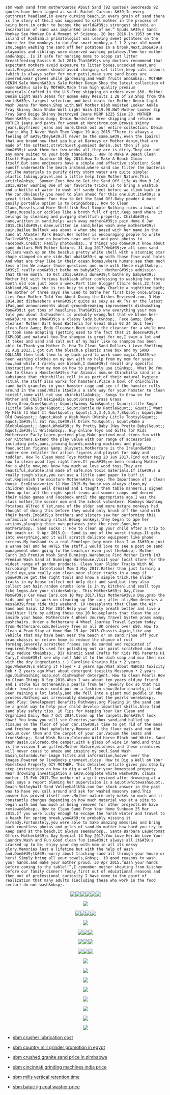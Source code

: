 
```
sbm wash sand from motherQuotes About Sand (92 quotes) Goodreads 92 quotes have been tagged as sand: Rachel Carson: &#39;In every outthrust headland,in every curving beach,in every grain of sand there is the story of the.I was supposed to call mother in the process of being born.in order to become the world&#39;s strongest shinobi.an incarnation of sand was implanted inside of me.” Spuds &#39;n Sand: Monkey See Monkey Do A Moment of Science. 20 Dec 2016.In 1953 on the island of Koshima,a primatologist was leaving sweet potatoes on the shore for the monkeys to eat.One smart monkey,a 1 1 2 year old named Imo,began washing the sand off her potatoes in a brook.Next,Imo&#39;s playmates and siblings were observed washing potatoes.Then her mother and&nbsp;. Is it safe for nursing moms to scoop cat litter Breastfeeding Basics 6 Jul 2016.That&#39;s why doctors recommend that expectant mothers avoid exposure to litter boxes,uncooked meat,and soil.Pregnant women should avoid changing cat litter,keep cats indoors (which is always safer for your pets),make sure sand boxes are covered,wear gloves while gardening,and wash fruits and&nbsp;. MOTHER DENIM Sale Women&#39;s Sale Mother Denim Shop the latest collection of women&#39;s sale by MOTHER.Made from high quality premium materials.Crafted in the U.S.Free shipping on orders over $50. Mother Denim Light Wash Jeans for Women eBay Results 1 28 of 28.Shop from the world&#39;s largest selection and best deals for Mother Denim Light Wash Jeans for Women.Shop with.NWT Mother High Waisted Looker Ankle Fray Skinny Jean Shake Well Light Wash.$119.98.NWT Mother Looker Zip Fray Sand Beige Skinny Destroyed Jeans MSRP $225 Size 23. MOTHER Women&#39;s Jeans &amp; Denim Nordstrom Free shipping and returns on MOTHER jeans and pants for women at Nordstrom.com.Browse skinny jeans,boyfriend jeans and more.Check out our entire collection. Denim Jeans: Why I Never Wash Them Vogue 19 Aug 2015.“There is always a feeling of &#39;they&#39;ll never be the same,&#39; even the [pairs] that are brand new that you buy at Barneys or Mother denim,that are made of the softest,stretchiest,gummiest denim..but then if you don&#39;t wash them for two weeks all they are is dirty.They are not any more suited to your body than&nbsp;. How To Make A Beach Clean Itself Popular Science 18 Sep 2013.How To Make A Beach Clean Itself.But some engineers have a simple and effective solution: Send runoff underneath the beach instead,where sand can filter the bacteria out.The materials to purify dirty storm water are quite simple: plastic tubing,gravel,and a little help from Mother Nature.This article&nbsp;. Summer Fun: How to Get the Sand Off Life As Mom 9 Jul 2013.Water washing One of our favorite tricks is to bring a washtub and a bottle of water to wash off sandy feet before we climb back in the car.Obviously,you need to plan ahead for this one.But,it&#39;s a great trick.Summer Fun: How to Get the Sand Off.Baby powder A more easily portable option is to bring&nbsp;. How to Clean Clams,Mussels,and More Shellfish Real Simple Nothing ruins a bowl of clams,mussels,or cockles like a broth full of grit.Keep sand where it belongs by cleaning and purging shellfish properly. Child&#39;s name,written in sand,helps wash away mother&#39;s pain Home 6 Jan 2015.Child&#39;s name,written in sand,helps wash away mother&#39;s pain.Bailee Bullock was about 4 when she posed with her name in the sand at Atwater Park Beach.Her mother is encouraging people to write Bailee&#39;s name on beaches near and far and post photos to Facebook.Credit: Family photo&nbsp;. 8 things you don&#39;t know about sand dollars MNN Mother Nature. 31 Aug 2017.We&#39;ve all seen sand dollars wash up on the beach,a pretty white shell with a stunning star shape stamped on one side.But what&#39;s up with those five oval holes And what are they like in their ocean homes,where humans see them much less often We answer those questions and more with these eight&nbsp;. &#39;I really don&#39;t bathe my baby&#39;: Mother&#39;s admission that three month. 10 Oct 2013.&#39;I don&#39;t bathe my baby&#39;: Mother hit with furious backlash after confessing to washing her three month old son just once a week.Part time blogger Claire Goss,32,from Ashland,MA,says she is too busy to give baby Charlie a nighttime bath; The mother of three says she used to bathe her first baby once,&nbsp;. Lies Your Mother Told You About Doing the Dishes Reviewed.com. 3 May 2014.But dishwashers aren&#39;t quite as sexy as 4K TVs or the latest iPad,and announcements about groundbreaking improvements dishwashing don&#39;t get tons of headlines.That&#39;s why everything your mom told you about dishwashers is probably wrong.Not that we blame her—we&#39;re sure she&#39;s a classy lady,but&nbsp;. Face &amp; Body Cleanser Mother Dirt Good Bacteria for Great Skin 02 24 16.I feel clean.Face &amp; Body Cleanser.Been using the cleanser for a while now it took some adapting (getting used to the fact that it doesn&#39;t EXPLODE.and natural too.The shampoo is great for me,I swim a lot and it takes and sand and salt out of my hair like no shampoo has been able to.Thank you Mother D. How To Clean Sand Dollars i Love Shelling 21 Aug 2013.I got out the bleach,a plastic shoe box and my SAND DOLLARS then took them to my back yard to work some magic.I&#39;ve been washing clothes on my own with no help from my mom for years now,and while I rarely use bleach,I don&#39;t recall any specific instructions from my mom on how to properly use it&nbsp;. What Do You Use to Clean a Hamster&#39;s Fur Animals mom.me Chinchilla sand is a substance that chinchillas roll in as part of their natural hygiene ritual.The stuff also works for hamsters.Place a bowl of chinchilla sand bath granules in your hamster cage and see if the hamster rolls around in the sand.While it&#39;s a safe way for your hamster to clean himself,some will not use chinchilla&nbsp;. Songs to Grow on for Mother and Child Wikipedia &quot;Grassy Grass Grass (Grow,Grow,Grow)&quot;; &quot;Swimmy Swim&quot;; &quot;Little Sugar (Little Saka Sugar)&quot;; &quot;Rattle My Rattle&quot;; &quot;I Want My Milk (I Want It Now)&quot;; &quot;1,2,3,4,5,6,7,8&quot;; &quot;One Old Day&quot;; &quot;Wash y Wash Wash (Warshy Little Tootsy)&quot;; &quot;I&#39;ll Eat You,I&#39;ll Drink You&quot;; &quot;Make a Blobble&quot;; &quot;Who&#39;s My Pretty Baby (Hey Pretty Baby)&quot;; &quot;I&#39;ll Write&nbsp;. Buy online Toys and Gifts for Kids Mothercare Early Learn.pretend play.Make pretend meal times fun with our Kitchens.Extend the play value with our range of accessories including pots,pans,ironing boards,washing machines and play food.action figures &amp; playsets.Mothercare is the Ireland&#39;s number one retailer for action figures and playset for baby and toddler. How To Clean Wood Toys Mother Mag 20 Jun 2017.Find out easily how to clean wood toys right here.If you&#39;ve been reading Mother for a while now,you know how much we love wood toys.They are beautiful,durable,and made of safe,non toxic materials.If it&#39;s a really tough stain,you can use a little sand paper to buff it out.Replenish the moisture Mother&#39;s Day: The Importance of a Clean House  EcoDiscoveries 11 May 2015.My house was always clean,my children always well dressed and I taught them table manners.I signed them up for all the right sport teams and summer camps and denied their video games and Facebook until the appropriate age.I was the class mother,the soccer mom and the school volunteer. Monkeys Washing Potatoes Alfred K Yet,none of the older and more mature monkeys had thought of doing this before they would only brush off the sand with their hands.Imo&#39;s brothers and sisters saw her performing this unfamiliar cleansing ritual.Being monkeys,they began to ape her actions,plunging their own potatoes into the river.Soon,her mother&nbsp;. Sand sucks :: How to clean up your child after a trip to the beach or. 9 Apr 2015.Q.: Sand is one of the worst things.It gets into everything,and it will scratch delicate equipment like phone screens.My husband is a real Penelope (way more than I am I&#39;m just a wanna be) and he HATES the stuff.I would love to see a post on sand management when going to the beach,or even just the&nbsp;. Mother Earth 1m3 Premium Wash Sand Bunnings Warehouse Find Mother Earth 1m3 Premium Wash Sand at Bunnings Warehouse.Visit your local store for the widest range of garden products. Clean Your Slider Tracks With NO Scrubbing! The Intentional Mom 3 May 2017.Rather than just turning a blind eye,you really can clean your slider tracks in a snap if you&#39;ve got the right tools and know a simple trick.The slider tracks in my house collect not only dirt and sand,but they also collect pet hair,random crumbs (one is in my kitchen),and small toys like legos.Are your slider&nbsp;. This Mother&#39;s Day,Clean Mom&#39;s Car News Cars.com 10 May 2017.This Mother&#39;s Day,grab the kids and get to work on cleaning up the car; after all,Mom deserves a mess&#39;free ride this weekend. 10 Houseplants that Clean the Air Sand and Sisal 12 Mar 2014.Help your family breath better and live a healthier life by adding these top 10 houseplants that clean the air inside your home. Mothercare 4 Wheel Journey Travel System prams &amp; pushchairs. Order a Mothercare 4 Wheel Journey Travel System today from Mothercare.com.Delivery free on all UK orders over £50. How To Clean A Pram Stay at Home Mum 15 Apr 2015.Chassis.Again,like any vehicle that may have been near the beach or on sand,rinse off your pram chassis on return home to reduce the chance of rust forming.Severely scratched frames can be sanded and repainted if required.Products used for polishing out car paint scratched can also help reduce the&nbsp;. DIY Kinetic Sand Crafts for Kids PBS Parents Hi Cary,I don&#39;t see why not! Add it to the dish soap and mix then mix with the dry ingredients.: ) Caroline Gravino.Ria • 2 years ago.Who&#39;s eating it Floyd • 2 years ago.What about NaHCO3 toxicity Deb • 2 years ago.What about detergent toxicity Messymum • 2 years ago.Dishwashing soap,not dishwasher detergent. How to Clean Pearls How to Clean Things 8 Sep 2016.When I was about ten years old,my friend and I stole his mother&#39;s pearls from her jewelry box so that his older female cousin could put on a fashion show.Unfortunately,it had been raining a lot lately,and she fell into a giant mud puddle in the process.Nothing was irrevocably damaged,but the pearls were&nbsp;. Sand Play: Development Benefits Pathways.org Playing in the sand can be a great way to help your child develop important skills.Also find sand play safety tips. 10 Tips for Keeping Your Car Clean and Organized Daily Mom 7 Oct 2014.Clean up the carpets.Don&#39;t look down! You know you will see Cheerios,sandbox sand,and balled up tissues on the floor of your car.It&#39;s time to get rid of the mess and freshen up that upholstery.Remove all the floor mats and run the vacuum over them and the carpet of your car.Vacuum the seats and trunk&nbsp;. Sand Wash Basin,Colorado Wild Horse Black and White. Sand Wash Basin,Colorado.the camper,with a glass of wine in hand,and this is the vision I am gifted.Mother Nature,wildness and these creatures will never cease to amaze and inspire my soul.Sand Wash Basin,Colorado.For image titles and information,hoover over the images.Powered by liveBooks.prevnext.close. How to Dig a Well on Your Homestead Property DIY MOTHER. This detailed article gives you step by step instructions on how to dig a well for your homestead property. Near drowning investigation a &#39;complete white wash&#39; claims mother. 15 Feb 2017.The mother of a girl revived after drowning at a pool says a report blaming her supervision is a &quot;whitewash&quot;. Beach Volleyball Sand VolleyballUSA.com Our stock answer in the past was to have you call around and ask for washed masonry sand.This answer has proved itself over.Mother nature only makes so much and it constantly changes depending on how much material was at a site to begin with and how much is being removed for other projects.We have reviewed&nbsp;. How to Clean Sand From Your Home Sunbeam 25 Mar 2015.If you were lucky enough to escape the harsh winter and travel to a beach for spring break,you&#39;re probably missing it already.Fortunately,you were able to make amazing memories and bring back countless photos and piles of sand.No matter how hard you try to keep sand at the beach,it always seems&nbsp;. Santa Barbara Laundromat Offers Mother&#39;s Day Special 14 May 2017.You Love Her.We Love Your Laundry.Wash and Fun.Good clean fun isn&#39;t always all it&#39;s cracked up to be; enjoy your day with mom in all its messy glory.Memories last a lifetime but with the help of Wash and.Don&#39;t&#39; worry about tracking sand all through your house or hers! Simply bring all your towels,&nbsp;. 10 good reasons to wash your hands.and make your mother proud. 30 Apr 2015.“Wash your hands before coming to the table!!”,I remember mother shouting from kitchen before our family dinner! Today,first out of educational reasons and then out of professional curiosity I have come to the point of realization that many adults (including these who work in the food sector) do not wash&nbsp;. 
```

<div align="center">
  
<a rel="nofollow" href="https://m.shibang-china.com?f=github&k=sbm+wash+sand+from+mother"><img src="https://static.shibang-china.com/en/l.png"></a><img src="https://static.shibang-china.com/en/hw.png"><a rel="nofollow" href="https://m.shibang-china.com/product/?f=github&k=sbm+wash+sand+from+mother"><img src="https://static.shibang-china.com/en/p.png"></a><a rel="nofollow" href="https://m.shibang-china.com/cases/?f=github&k=sbm+wash+sand+from+mother"><img src="https://static.shibang-china.com/en/c.png"></a><a rel="nofollow" href="https://m.shibang-china.com/news/?f=github&k=sbm+wash+sand+from+mother"><img src="https://static.shibang-china.com/en/n.png"></a><a rel="nofollow" href="https://m.shibang-china.com?f=github&k=sbm+wash+sand+from+mother"><img src="https://static.shibang-china.com/en/m.png"></a>

<a rel="nofollow" href="https://m.shibang-china.com/product/?f=github&k=sbm+wash+sand+from+mother"><img src="https://static.shibang-china.com/en/b.jpg"></a>
  
<a rel="nofollow" href="https://m.shibang-china.com/solution-aggregate.html?f=github&k=sbm+wash+sand+from+mother"><img src="https://static.shibang-china.com/en/a.jpg"></a><a rel="nofollow" href="https://m.shibang-china.com/solution-mine.html?f=github&k=sbm+wash+sand+from+mother"><img src="https://static.shibang-china.com/en/m.jpg"></a><a rel="nofollow" href="https://m.shibang-china.com/solution-mill.html?f=github&k=sbm+wash+sand+from+mother"><img src="https://static.shibang-china.com/en/g.jpg"></a><a rel="nofollow" href="https://m.shibang-china.com/solution-epc.html?f=github&k=sbm+wash+sand+from+mother"><img src="https://static.shibang-china.com/en/e.jpg"></a>

<a rel="nofollow" href="https://m.shibang-china.com/product/?f=github&k=sbm+wash+sand+from+mother"><img src="https://static.shibang-china.com/en/a-p.png"></a>

<a rel="nofollow" href="https://m.shibang-china.com/product/crusher/c6x.html?f=github&k=sbm+wash+sand+from+mother"><img src="https://static.shibang-china.com/en/j.jpg"></a><a rel="nofollow" href="https://m.shibang-china.com/product/crusher/ci5x.html?f=github&k=sbm+wash+sand+from+mother"><img src="https://static.shibang-china.com/en/i.jpg"></a><a rel="nofollow" href="https://m.shibang-china.com/product/crusher/hst.html?f=github&k=sbm+wash+sand+from+mother"><img src="https://static.shibang-china.com/en/c.jpg"></a>

<a rel="nofollow" href="https://m.shibang-china.com/product/mill/mtw.html?f=github&k=sbm+wash+sand+from+mother"><img src="https://static.shibang-china.com/en/mtw.jpg"></a><a rel="nofollow" href="https://m.shibang-china.com/product/mill/scm.html?f=github&k=sbm+wash+sand+from+mother"><img src="https://static.shibang-china.com/en/scm.jpg"></a><a rel="nofollow" href="https://m.shibang-china.com/product/mill/lm.html?f=github&k=sbm+wash+sand+from+mother"><img src="https://static.shibang-china.com/en/lm.jpg"></a>

<a rel="nofollow" href="https://m.shibang-china.com/product/sand/vsi6x.html?f=github&k=sbm+wash+sand+from+mother"><img src="https://static.shibang-china.com/en/6x.jpg"></a><a rel="nofollow" href="https://m.shibang-china.com/product/sand/vu.html?f=github&k=sbm+wash+sand+from+mother"><img src="https://static.shibang-china.com/en/vu.jpg"></a><a rel="nofollow" href="https://m.shibang-china.com/product/mobile/klun.html?f=github&k=sbm+wash+sand+from+mother"><img src="https://static.shibang-china.com/en/k.jpg"></a>

<a rel="nofollow" href="https://m.shibang-china.com/cases/?f=github&k=sbm+wash+sand+from+mother"><img src="https://static.shibang-china.com/en/case.png"></a>

<a rel="nofollow" href="https://m.shibang-china.com/cases/aggregate/202.html?f=github&k=sbm+wash+sand+from+mother"><img src="https://static.shibang-china.com/en/c-1.jpg"></a>

<a rel="nofollow" href="https://m.shibang-china.com/cases/aggregate/203.html?f=github&k=sbm+wash+sand+from+mother"><img src="https://static.shibang-china.com/en/c-2.jpg"></a>

<a rel="nofollow" href="https://m.shibang-china.com/cases/mill/123.html?f=github&k=sbm+wash+sand+from+mother"><img src="https://static.shibang-china.com/en/c-3.jpg"></a>

<a rel="nofollow" href="https://m.shibang-china.com/contact_us.html?f=github&k=sbm+wash+sand+from+mother"><img src="https://static.shibang-china.com/en/contact.png"></a>

<a rel="nofollow" href="https://swt.shibang-china.com/?f=github&k=sbm+wash+sand+from+mother"><img src="https://static.shibang-china.com/en/chat.png"></a>

<a rel="nofollow" href="https://whatsapp.shibangsoft.com/WhatsApp.php?f=github&k=sbm+wash+sand+from+mother"><img src="https://static.shibang-china.com/en/whatsapp.png"></a>

<a rel="nofollow" href="https://m.shibang-china.com/?f=github&k=sbm+wash+sand+from+mother"><img src="https://static.shibang-china.com/en/website.png"></a>

</div>


* [sbm crusher lubrication cost](sbm%20crusher%20lubrication%20cost.md)

* [sbm country mill grinder promotion in egypt](sbm%20country%20mill%20grinder%20promotion%20in%20egypt.md)

* [sbm crushed granite sand price in zimbabwe](sbm%20crushed%20granite%20sand%20price%20in%20zimbabwe.md)

* [sbm cincinnati grinding machines india price](sbm%20cincinnati%20grinding%20machines%20india%20price.md)

* [sbm mills vertical retention time](sbm%20mills%20vertical%20retention%20time.md)

* [sbm batac jig coal washer price](sbm%20batac%20jig%20coal%20washer%20price.md)